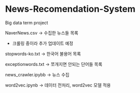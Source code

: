# News-Recomendation-System
Big data term project 

NaverNews.csv -> 수집한 뉴스들 목록
 - 크롤링 중이라 추가 업데이트 예정

stopwords-ko.txt -> 한국어 불용어 목록

exceptionwords.txt -> 쪼개지면 안되는 단어들 목록

news_crawler.ipybb -> 뉴스 수집

word2vec.ipynb -> 데이터 전처리, word2vec 모델 적용

